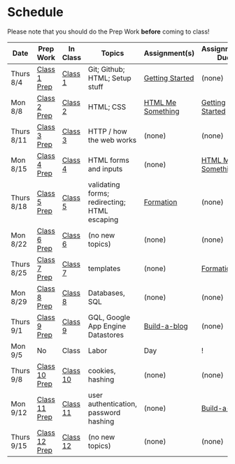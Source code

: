 # Schedule

Please note that you should do the Prep Work **before** coming to class!

Date | Prep Work | In Class | Topics | Assignment(s) | Assignments Due
-----|-----------|----------|--------|---------------|----------------
Thurs 8/4 | [Class 1 Prep](./class1-prep) | [Class 1](./class1) | Git; Github; HTML; Setup stuff | [Getting Started][getting-started] | (none)
Mon 8/8 | [Class 2 Prep](./class2-prep) | [Class 2](./class2) | HTML; CSS | [HTML Me Something][html-me-something] | [Getting Started][getting-started]
Thurs 8/11 | [Class 3 Prep](./class3-prep) | [Class 3](./class3) | HTTP / how the web works | (none) | (none)
Mon 8/15 | [Class 4 Prep](./class4-prep) | [Class 4](./class4) | HTML forms and inputs | (none) | [HTML Me Something][html-me-something] |
Thurs 8/18 | [Class 5 Prep](./class5-prep) | [Class 5](./class5) | validating forms; redirecting; HTML escaping | [Formation][formation] | (none) |
Mon 8/22 | [Class 6 Prep](./class6-prep) | [Class 6](./class6) | (no new topics) | (none) | (none) |
Thurs 8/25 | [Class 7 Prep](./class7-prep) | [Class 7](./class7) | templates | (none) | [Formation][formation] |
Mon 8/29 | [Class 8 Prep](./class8-prep) | [Class 8](./class8) | Databases, SQL | (none) | (none) |
Thurs 9/1 | [Class 9 Prep](./class9-prep) | [Class 9](./class9) | GQL, Google App Engine Datastores | [Build-a-blog][build-a-blog] | (none)  |
Mon 9/5 | No | Class | Labor | Day | ! |
Thurs 9/8 | [Class 10 Prep](./class10-prep) | [Class 10](./class10) | cookies, hashing | (none) | (none) |
Mon 9/12 | [Class 11 Prep](./class11-prep) | [Class 11](./class11) | user authentication, password hashing | (none) | [Build-a-blog][build-a-blog] |
Thurs 9/15 | [Class 12 Prep](./class12-prep) | [Class 12](./class12) | (no new topics) | (none) | (none) |

[getting-started]: ../assignments/getting-started
[html-me-something]: ../assignments/html-me-something
[formation]: ../assignments/formation
[build-a-blog]: ../assignments/build-a-blog
